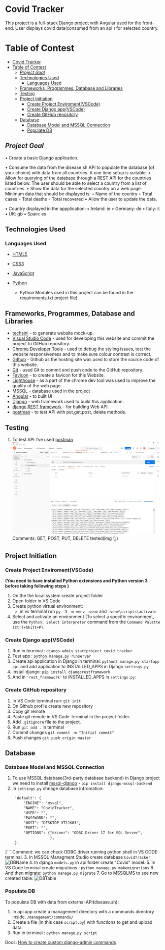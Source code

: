 # Covid Tracker
This project is a full-stack Django project with  Angular used for the front-end.
User displays covid data(consumed from an api ) for selected country.

# Table of Contest

- [Covid Tracker](#covid-tracker)
- [Table of Contest](#table-of-contest)
  - [_Project Goal_](#project-goal)
  - [Technologies Used](#technologies-used)
    - [Languages Used](#languages-used)
  - [Frameworks, Programmes, Database and Libraries](#frameworks-programmes-database-and-libraries)
  - [Testing](#testing)
  - [Project Initiation](#project-initiation)
    - [Create Project Enviroment(VSCode)](#create-project-enviromentvscode)
    - [Create Django app(VSCode)](#create-django-appvscode)
    - [Create GitHub repository](#create-github-repository)
  - [Database](#database)
    - [Database Model and MSSQL Connection](#database-model-and-mssql-connection)
    - [Populate DB](#populate-db)




## _Project Goal_

• Create a basic Django application.

• Consume the data from the disease.sh API to populate the database (of your choice) with data from all countries. A one time setup is suitable.
• Allow for querying of the database through a REST API for the countries listed below. The user should be able to select a country from a list of countries.
• Show the data for the selected country on a web page. Minimum data that should be displayed is:
   ◦ Name of the country
   ◦ Total cases
   ◦ Total deaths
   ◦ Total recovered
• Allow the user to update the data.

• Country displayed in the appplication:
    • Ireland: ie
    • Germany: de
    • Italy: it
    • UK: gb
    • Spain: es


## Technologies Used

### Languages Used

* [HTML5](https://en.wikipedia.org/wiki/HTML5)

* [CSS3](https://en.wikipedia.org/wiki/CSS)

* [JavaScript](https://pl.wikipedia.org/wiki/JavaScript)

* [Python](https://www.python.org/)
    - Python Modules used in this project can be found in the requirements.txt project file)

## Frameworks, Programmes, Database and Libraries
* [techsini](https://techsini.com/) - to generate website mock-up. 
* [Visual Studio Code](https://code.visualstudio.com/) - used for developing this website and commit the project to GitHub repository.
* [Chrome Developer Tools](https://developers.google.com/web/tools/chrome-devtools) - used to debug the styling issues, test the website responsiveness and to make sure colour contrast is correct.
* [Github](https://github.com/) - Github as the hosting site was used to store the source code of this website.
* [Git](https://git-scm.com/) - used Git to commit and push code to the GitHub repository.
* [Favicon](https://favicon.io/) - to create a favicon for this Website.
* [Lighthouse](https://developers.google.com/web/tools/lighthouse) - as a part of the chrome dev tool was used to improve the quality of the web page.
* [MSSQL](https://www.microsoft.com/en-ie/sql-server/sql-server-downloads) - database used in the project
* [Angular](https://angular.io/) - to built UI
* [Django](https://www.djangoproject.com/) - web framework used to build this application.
* [django REST framework](https://www.django-rest-framework.org/) - for building Web API.
* [postman](https://www.postman.com/) - to test API with put,get,post, delete methods.

## Testing 
1. To test API I've used [postman](https://www.postman.com/)
![Api Test](docs/ApiTest.PNG)
Comments: GET, POST, PUT, DELETE tested(img :point_up_2:)
## Project Initiation

### Create Project Enviroment(VSCode)
__(You need to have installed Python extensions and Python version 3 before taking following steps )__
1. On the the local system create project folder 
2. Open folder in VS Code
3. Create python virtual environment:
   - in vs terminal run  `py -3 -m venv .venv` and `.venv\scripts\activate`
4. Select and activate an environment (To select a specific environment, use the `Python: Select Interpreter` command from the `Command Palette (Ctrl+Shift+P)`.



### Create Django app(VSCode)
1. Run in terminal : `django-admin startproject covid_tracker`
2. Test app : `python manage.py runserver`
3. Create api application in Django in terminal: `python3 manage.py startapp api` and add application to INSTALLED_APPS in Django `settings.py`
5. Install django: `pip install djangorestframework`
6. And in `'rest_framework'` to INSTALLED_APPS in `settings.py`:


### Create GitHub repository

1. In VS Code terminal run: `git init` 
2. On Github profile create new repository
3. Copy git remote
4. Paste git remote in VS Code Terminal in the project folder.
5. Add `.gitignore` file to the project.
6. Run `git add .` in terminal
7. Commit changes `git commit -m "Initial commit"`
8. Push changes `git push origin master`
   
## Database

### Database Model and MSSQL Connection 
1. To use MSSQL database(3rd-party database backend) in  Django project we need to install [mssql-django](https://pypi.org/project/mssql-django/) - `pip install django-mssql-backend` 
2. In `settings.py`  chnage database infromation:
   ```DATABASES = {
    'default': {
        "ENGINE": "mssql",
        "NAME": "CovidTracker",
        "USER": "",
        "PASSWORD": "",
        "HOST": "DESKTOP-3T2JK63",
        "PORT": "",
        "OPTIONS": {"driver": "ODBC Driver 17 for SQL Server",
                    },
    },
}```
Comment:  we can check ODBC driver running python shell in VS CODE terminal.
3. In MSSQL Managment Studio create database `CovidTracker`
![DBName](docs/DbName.PNG)
4. In django `models.py` in api folder create "Covid" model.
5. In VS Code terminal create migrations : `python manage.py makemigrations`
6. And then migrate: `python manage.py migrate`
7. Go to MSSQLMS to see new created table:
![DBTable](docs/Table.PNG)

### Populate DB
To populate DB with data from external API(disease.sh):
1. In api app create a management directory with a commands directory inside.
`/management/commands/`
2. Create a file (in this case `script.py`) with functions to get and upload data.
3. Run in terminal : `python manage.py script`

Docs: [How to create custom django-admin commands](https://docs.djangoproject.com/en/4.0/howto/custom-management-commands/)